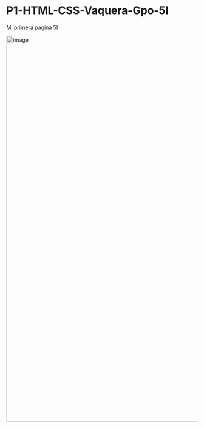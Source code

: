 # P1-HTML-CSS-Vaquera-Gpo-5I
Mi primera pagina 5I

<img width="1681" height="1017" alt="image" src="https://github.com/user-attachments/assets/57e5e398-86ae-4386-a5ff-df6c7f3cf2df" />
